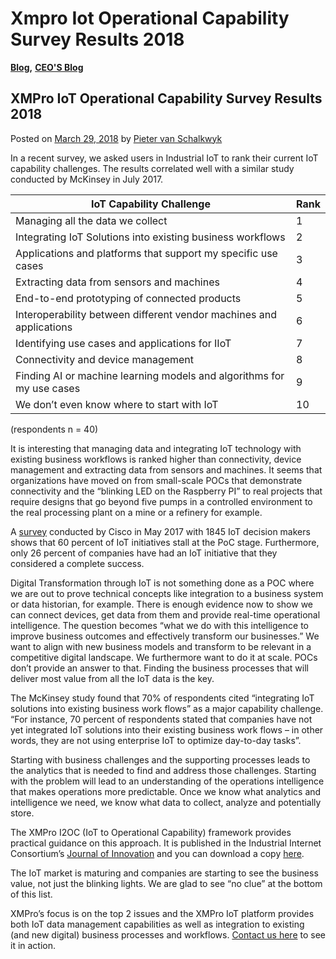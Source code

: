 # Xmpro Iot Operational Capability Survey Results 2018

[**Blog**](https://xmpro.com/category/blog/)**,** [**CEO'S Blog**](https://xmpro.com/category/blog/pieter-blog/)

## XMPro IoT Operational Capability Survey Results 2018

Posted on [March 29, 2018](https://xmpro.com/iot-operational-capability-survey-2018/) by [Pieter van Schalkwyk](https://xmpro.com/author/pietervs/)



In a recent survey, we asked users in Industrial IoT to rank their current IoT capability challenges. The results correlated well with a similar study conducted by McKinsey in July 2017.

| **IoT Capability Challenge**                                          | **Rank** |
| --------------------------------------------------------------------- | -------- |
| Managing all the data we collect                                      | 1        |
| Integrating IoT Solutions into existing business workflows            | 2        |
| Applications and platforms that support my specific use cases         | 3        |
| Extracting data from sensors and machines                             | 4        |
| End-to-end prototyping of connected products                          | 5        |
| Interoperability between different vendor machines and applications   | 6        |
| Identifying use cases and applications for IIoT                       | 7        |
| Connectivity and device management                                    | 8        |
| Finding AI or machine learning models and algorithms for my use cases | 9        |
| We don’t even know where to start with IoT                            | 10       |

(respondents n = 40)

It is interesting that managing data and integrating IoT technology with existing business workflows is ranked higher than connectivity, device management and extracting data from sensors and machines. It seems that organizations have moved on from small-scale POCs that demonstrate connectivity and the “blinking LED on the Raspberry PI” to real projects that require designs that go beyond five pumps in a controlled environment to the real processing plant on a mine or a refinery for example.

A [survey](https://newsroom.cisco.com/press-release-content?articleId=1847422) conducted by Cisco in May 2017 with 1845 IoT decision makers shows that 60 percent of IoT initiatives stall at the PoC stage. Furthermore, only 26 percent of companies have had an IoT initiative that they considered a complete success.

Digital Transformation through IoT is not something done as a POC where we are out to prove technical concepts like integration to a business system or data historian, for example. There is enough evidence now to show we can connect devices, get data from them and provide real-time operational intelligence. The question becomes “what we do with this intelligence to improve business outcomes and effectively transform our businesses.” We want to align with new business models and transform to be relevant in a competitive digital landscape.  We furthermore want to do it at scale. POCs don’t provide an answer to that. Finding the business processes that will deliver most value from all the IoT data is the key.

The McKinsey study found that 70% of respondents cited “integrating IoT solutions into existing business work flows” as a major capability challenge. “For instance, 70 percent of respondents stated that companies have not yet integrated IoT solutions into their existing business work flows – in other words, they are not using enterprise IoT to optimize day-to-day tasks”.

Starting with business challenges and the supporting processes leads to the analytics that is needed to find and address those challenges. Starting with the problem will lead to an understanding of the operations intelligence that makes operations more predictable. Once we know what analytics and intelligence we need, we know what data to collect, analyze and potentially store.

The XMPro I2OC (IoT to Operational Capability) framework provides practical guidance on this approach. It is published in the Industrial Internet Consortium’s [Journal of Innovation](http://www.iiconsortium.org/journal-of-innovation.htm) and you can download a copy [here](http://www.iiconsortium.org/news/joi-articles/2018-March\_PracFrameworkTechintoOpCap\_XMPro.pdf).



The IoT market is maturing and companies are starting to see the business value, not just the blinking lights. We are glad to see “no clue” at the bottom of this list.

XMPro’s focus is on the top 2 issues and the XMPro IoT platform provides both IoT data management capabilities as well as integration to existing (and new digital) business processes and workflows. [Contact us here](https://xmpro.com/contact-us/) to see it in action.



